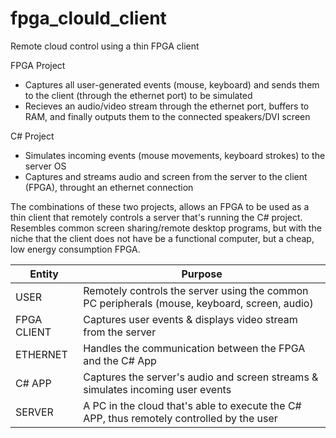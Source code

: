 # fpga_clould_client
Remote cloud control using a thin FPGA client

FPGA Project
- Captures all user-generated events (mouse, keyboard) and sends them to the client (through the ethernet port) to be simulated
- Recieves an audio/video stream through the ethernet port, buffers to RAM, and finally outputs them to the connected speakers/DVI screen

C# Project
- Simulates incoming events (mouse movements, keyboard strokes) to the server OS
- Captures and streams audio and screen from the server to the client (FPGA), throught an ethernet connection

The combinations of these two projects, allows an FPGA to be used as a thin client that remotely controls a server that's running the C# project. Resembles common screen sharing/remote desktop programs, but with the niche that the client does not have be a functional computer, but a cheap, low energy consumption FPGA.

|Entity|Purpose|
|---|---|
|USER|Remotely controls the server using the common PC peripherals (mouse, keyboard, screen, audio)|
|FPGA CLIENT|Captures user events & displays video stream from the server|
|ETHERNET|Handles the communication between the FPGA and the C# App|
|C# APP|Captures the server's audio and screen streams & simulates incoming user events|
|SERVER|A PC in the cloud that's able to execute the C# APP, thus remotely controlled by the user|
